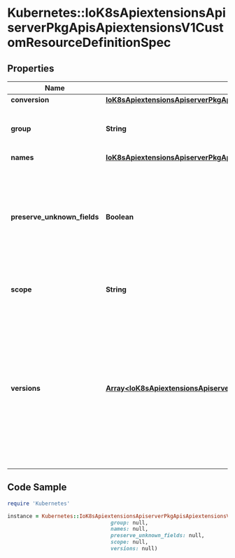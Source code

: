 # Kubernetes::IoK8sApiextensionsApiserverPkgApisApiextensionsV1CustomResourceDefinitionSpec

## Properties

Name | Type | Description | Notes
------------ | ------------- | ------------- | -------------
**conversion** | [**IoK8sApiextensionsApiserverPkgApisApiextensionsV1CustomResourceConversion**](IoK8sApiextensionsApiserverPkgApisApiextensionsV1CustomResourceConversion.md) |  | [optional] 
**group** | **String** | group is the API group of the defined custom resource. The custom resources are served under &#x60;/apis/&lt;group&gt;/...&#x60;. Must match the name of the CustomResourceDefinition (in the form &#x60;&lt;names.plural&gt;.&lt;group&gt;&#x60;). | 
**names** | [**IoK8sApiextensionsApiserverPkgApisApiextensionsV1CustomResourceDefinitionNames**](IoK8sApiextensionsApiserverPkgApisApiextensionsV1CustomResourceDefinitionNames.md) |  | 
**preserve_unknown_fields** | **Boolean** | preserveUnknownFields indicates that object fields which are not specified in the OpenAPI schema should be preserved when persisting to storage. apiVersion, kind, metadata and known fields inside metadata are always preserved. This field is deprecated in favor of setting &#x60;x-preserve-unknown-fields&#x60; to true in &#x60;spec.versions[*].schema.openAPIV3Schema&#x60;. See https://kubernetes.io/docs/tasks/access-kubernetes-api/custom-resources/custom-resource-definitions/#pruning-versus-preserving-unknown-fields for details. | [optional] 
**scope** | **String** | scope indicates whether the defined custom resource is cluster- or namespace-scoped. Allowed values are &#x60;Cluster&#x60; and &#x60;Namespaced&#x60;. | 
**versions** | [**Array&lt;IoK8sApiextensionsApiserverPkgApisApiextensionsV1CustomResourceDefinitionVersion&gt;**](IoK8sApiextensionsApiserverPkgApisApiextensionsV1CustomResourceDefinitionVersion.md) | versions is the list of all API versions of the defined custom resource. Version names are used to compute the order in which served versions are listed in API discovery. If the version string is \&quot;kube-like\&quot;, it will sort above non \&quot;kube-like\&quot; version strings, which are ordered lexicographically. \&quot;Kube-like\&quot; versions start with a \&quot;v\&quot;, then are followed by a number (the major version), then optionally the string \&quot;alpha\&quot; or \&quot;beta\&quot; and another number (the minor version). These are sorted first by GA &gt; beta &gt; alpha (where GA is a version with no suffix such as beta or alpha), and then by comparing major version, then minor version. An example sorted list of versions: v10, v2, v1, v11beta2, v10beta3, v3beta1, v12alpha1, v11alpha2, foo1, foo10. | 

## Code Sample

```ruby
require 'Kubernetes'

instance = Kubernetes::IoK8sApiextensionsApiserverPkgApisApiextensionsV1CustomResourceDefinitionSpec.new(conversion: null,
                                 group: null,
                                 names: null,
                                 preserve_unknown_fields: null,
                                 scope: null,
                                 versions: null)
```


